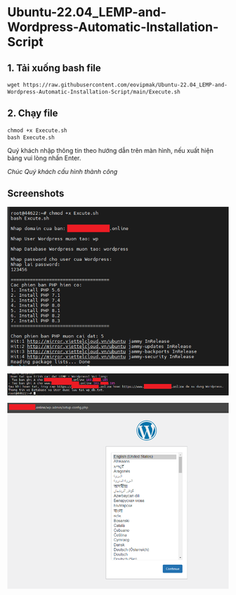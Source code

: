 # Ubuntu-22.04_LEMP-and-Wordpress-Automatic-Installation-Script

## 1. Tải xuống bash file

```
wget https://raw.githubusercontent.com/eovipmak/Ubuntu-22.04_LEMP-and-Wordpress-Automatic-Installation-Script/main/Execute.sh
```
## 2. Chạy file

```
chmod +x Execute.sh
bash Execute.sh
```
Quý khách nhập thông tin theo hướng dẫn trên màn hình, nếu xuất hiện bảng vui lòng nhấn Enter.

*Chúc Quý khách cấu hình thành công*

## Screenshots
![](A/001.png)

![](A/002-LEMP.png)

![](A/003.png)


